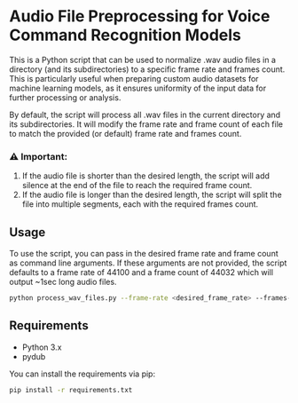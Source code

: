 # Audio File Preprocessing for Voice Command Recognition Models

This is a Python script that can be used to normalize .wav audio files in a directory (and its subdirectories) to a 
specific frame rate and frames count. This is particularly useful when preparing custom audio datasets for machine 
learning models, as it ensures uniformity of the input data for further processing or analysis.

By default, the script will process all .wav files in the current directory and its subdirectories. It will modify the 
frame rate and frame count of each file to match the provided (or default) frame rate and frames count.

### ⚠️ Important:
1. If the audio file is shorter than the desired length, the script will add silence at the end of the file to reach
the required frame count.
2. If the audio file is longer than the desired length, the script will split the file into multiple segments, each 
with the required frames count.

## Usage

To use the script, you can pass in the desired frame rate and frame count as command line arguments. If these arguments 
are not provided, the script defaults to a frame rate of 44100 and a frame count of 44032 which will output ~1sec long
audio files.

```bash
python process_wav_files.py --frame-rate <desired_frame_rate> --frames-count <desired_frames_count>
```

## Requirements
* Python 3.x
* pydub

You can install the requirements via pip:
```bash
pip install -r requirements.txt
```